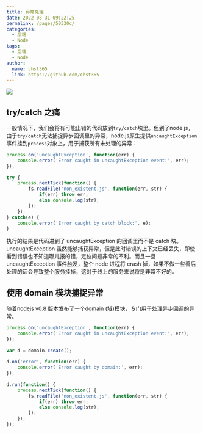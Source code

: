 ```yaml
---
title: 异常处理
date: 2022-08-31 09:22:25
permalink: /pages/50330c/
categories: 
  - 后端
  - Node
tags: 
  - 后端
  - Node
author: 
  name: chst365
  link: https://github.com/chst365
---
```

![](https://cdn.jsdelivr.net/gh/chst365/bolgImgs/imgs/topImgs/48.jpg)
## try/catch 之痛
一般情况下，我们会将有可能出错的代码放到`try/catch`块里。但到了node.js，由于`try/catch`无法捕捉异步回调里的异常，node.js原生提供`uncaughtException`事件挂到`process`对象上，用于捕获所有未处理的异常：
```js
process.on('uncaughtException', function(err) {
    console.error('Error caught in uncaughtException event:', err);
});
 
try {
    process.nextTick(function() {
        fs.readFile('non_existent.js', function(err, str) {
            if(err) throw err;
            else console.log(str);
        });
    });
} catch(e) {
    console.error('Error caught by catch block:', e);
}
```
执行的结果是代码进到了 uncaughtException 的回调里而不是 catch 块。 uncaughtException 虽然能够捕获异常，但是此时错误的上下文已经丢失，即使看到错误也不知道哪儿报的错，定位问题非常的不利。而且一旦 uncaughtException 事件触发，整个 node 进程将 crash 掉，如果不做一些善后处理的话会导致整个服务挂掉，这对于线上的服务来说将是非常不好的。

## 使用 domain 模块捕捉异常
随着nodejs v0.8 版本发布了一个domain (域)模块，专门用于处理异步回调的异常。
```js
process.on('uncaughtException', function(err) {
    console.error('Error caught in uncaughtException event:', err);
});
 
var d = domain.create();
 
d.on('error', function(err) {
    console.error('Error caught by domain:', err);
});
 
d.run(function() {
    process.nextTick(function() {
        fs.readFile('non_existent.js', function(err, str) {
            if(err) throw err;
            else console.log(str);
        });
    });
});
```